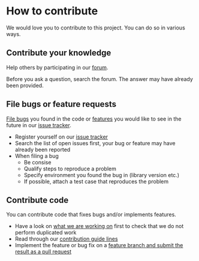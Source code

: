 # How to contribute

We would love you to contribute to this project. You can do so in various ways.


## Contribute your knowledge

Help others by participating in our [forum](https://groups.google.com/forum/?fromgroups#!forum/camunda-bpm-users).

Before you ask a question, search the forum. The answer may have already been provided. 


## File bugs or feature requests

[File bugs](https://app.camunda.com/jira/) you found in the code or [features](https://app.camunda.com/jira/) you would like to see in the future in our [issue tracker](https://app.camunda.com/jira/).

* Register yourself on our [issue tracker](https://app.camunda.com/jira/)
* Search the list of open issues first, your bug or feature may have already been reported
* When filing a bug
  * Be consise
  * Qualify steps to reproduce a problem
  * Specify environment you found the bug in (library version etc.)
  * If possible, attach a test case that reproduces the problem


## Contribute code

You can contribute code that fixes bugs and/or implements features.

* Have a look on [what we are working on](https://app.camunda.com/jira/secure/RapidBoard.jspa?rapidView=34) first to check that we do not perform duplicated work
* Read through our [contribution guide lines](https://github.com/camunda/camunda.org/blob/master/CONTRIBUTION_GUIDELINES.md)
* Implement the feature or bug fix on a [feature branch and submit the result as a pull request](http://tech.lefedt.de/2013/6/contributing-to-github-hosted-open-source-projects-through-pull-requests-a-checklist)